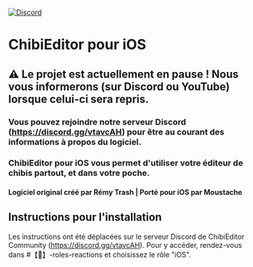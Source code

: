[![Discord](https://img.shields.io/badge/Join%20our-Discord-5865F2?logo=discord&link=https://discord.gg/vtavcAH)](https://discord.gg/vtavcAH)

# ChibiEditor pour iOS

## ⚠️ Le projet est actuellement en pause ! Nous vous informerons (sur Discord ou YouTube) lorsque celui-ci sera repris.
### Vous pouvez rejoindre notre serveur Discord (https://discord.gg/vtavcAH) pour être au courant des informations à propos du logiciel.


### ChibiEditor pour iOS vous permet d'utiliser votre éditeur de chibis partout, et dans votre poche.

#### Logiciel original créé par Rémy Trash | Porté pour iOS par Moustache

## Instructions pour l'installation

Les instructions ont été déplacées sur le serveur Discord de ChibiEditor Community (https://discord.gg/vtavcAH). Pour y accéder, rendez-vous dans #【👥】-roles-reactions et choisissez le rôle "iOS".
